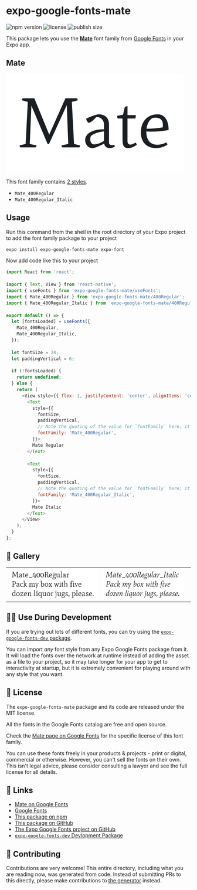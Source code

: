 # expo-google-fonts-mate

![npm version](https://flat.badgen.net/npm/v/expo-google-fonts-mate)
![license](https://flat.badgen.net/github/license/expo/google-fonts)
![publish size](https://flat.badgen.net/packagephobia/install/expo-google-fonts-mate)

This package lets you use the [**Mate**](https://fonts.google.com/specimen/Mate) font family from [Google Fonts](https://fonts.google.com/) in your Expo app.

## Mate

![Mate](./font-family.png)

This font family contains [2 styles](#-gallery).

- `Mate_400Regular`
- `Mate_400Regular_Italic`

## Usage

Run this command from the shell in the root directory of your Expo project to add the font family package to your project
```sh
expo install expo-google-fonts-mate expo-font
```

Now add code like this to your project
```js
import React from 'react';

import { Text, View } from 'react-native';
import { useFonts } from 'expo-google-fonts-mate/useFonts';
import { Mate_400Regular } from 'expo-google-fonts-mate/400Regular';
import { Mate_400Regular_Italic } from 'expo-google-fonts-mate/400Regular_Italic';

export default () => {
  let [fontsLoaded] = useFonts({
    Mate_400Regular,
    Mate_400Regular_Italic,
  });

  let fontSize = 24;
  let paddingVertical = 6;

  if (!fontsLoaded) {
    return undefined;
  } else {
    return (
      <View style={{ flex: 1, justifyContent: 'center', alignItems: 'center' }}>
        <Text
          style={{
            fontSize,
            paddingVertical,
            // Note the quoting of the value for `fontFamily` here; it expects a string!
            fontFamily: 'Mate_400Regular',
          }}>
          Mate Regular
        </Text>

        <Text
          style={{
            fontSize,
            paddingVertical,
            // Note the quoting of the value for `fontFamily` here; it expects a string!
            fontFamily: 'Mate_400Regular_Italic',
          }}>
          Mate Italic
        </Text>
      </View>
    );
  }
};

```

## 🔡 Gallery


||||
|-|-|-|
|![Mate_400Regular](.//400Regular/Mate_400Regular.ttf.png)|![Mate_400Regular_Italic](.//400Regular_Italic/Mate_400Regular_Italic.ttf.png)|||


## 👩‍💻 Use During Development

If you are trying out lots of different fonts, you can try using the [`expo-google-fonts-dev` package](https://github.com/freeboub/google-fonts/tree/master/font-packages/dev#readme).

You can import *any* font style from any Expo Google Fonts package from it. It will load the fonts
over the network at runtime instead of adding the asset as a file to your project, so it may take longer
for your app to get to interactivity at startup, but it is extremely convenient
for playing around with any style that you want.

## 📖 License

The `expo-google-fonts-mate` package and its code are released under the MIT license.

All the fonts in the Google Fonts catalog are free and open source.

Check the [Mate page on Google Fonts](https://fonts.google.com/specimen/Mate) for the specific license of this font family.

You can use these fonts freely in your products & projects - print or digital, commercial or otherwise. However, you can't sell the fonts on their own. This isn't legal advice, please consider consulting a lawyer and see the full license for all details.

## 🔗 Links

- [Mate on Google Fonts](https://fonts.google.com/specimen/Mate)
- [Google Fonts](https://fonts.google.com/)
- [This package on npm](https://www.npmjs.com/package/expo-google-fonts-mate)
- [This package on GitHub](https://github.com/freeboub/google-fonts/tree/master/font-packages/mate)
- [The Expo Google Fonts project on GitHub](https://github.com/freeboub/google-fonts)
- [`expo-google-fonts-dev` Devlopment Package](https://github.com/freeboub/google-fonts/tree/master/font-packages/dev)

## 🤝 Contributing

Contributions are very welcome! This entire directory, including what you are reading now, was generated from code. Instead of submitting PRs to this directly, please make contributions to [the generator](https://github.com/freeboub/google-fonts/tree/master/packages/generator) instead.
